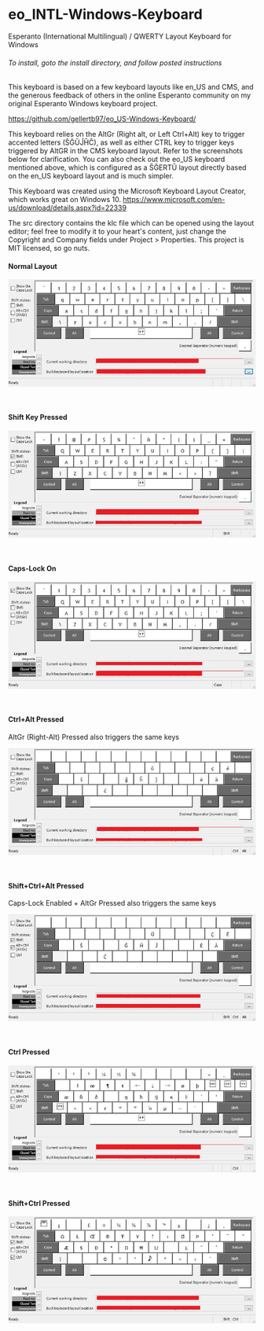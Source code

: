 # eo_INTL-Windows-Keyboard
Esperanto (International Multilingual) / QWERTY Layout Keyboard for Windows

<h6>To install, goto the install directory, and follow posted instructions</h6>

<p>
This keyboard is based on a few keyboard layouts like en_US and CMS, and the generous feedback of others in the online Esperanto community on my original Esperanto Windows keyboard project.

https://github.com/gellertb97/eo_US-Windows-Keyboard/
  
This keyboard relies on the AltGr (Right alt, or Left Ctrl+Alt) key to trigger accented letters (ŜĜŬĴĤĈ), as well as either CTRL key to trigger keys triggered by AltGR in the CMS keyboard layout. Refer to the screenshots below for clarification. You can also check out the eo_US keyboard mentioned above, which is configured as a ŜĜERTŬ layout directly based on the en_US keyboard layout and is much simpler.

This Keyboard was created using the Microsoft Keyboard Layout Creator, which works great on Windows 10.
https://www.microsoft.com/en-us/download/details.aspx?id=22339

The src directory contains the klc file which can be opened using the layout editor; feel free to modify it to your heart's content, just change the Copyright and Company fields under Project > Properties. This project is MIT licensed, so go nuts.
</p>

<p align="center">
  <h4>Normal Layout</h4>
  <img src="https://raw.githubusercontent.com/gellertb97/eo_INTL-Windows-Keyboard/master/res/eo_INTL.jpg">
</p>
<br>
<p align="center">
  <h4>Shift Key Pressed</h4>
  <img src="https://raw.githubusercontent.com/gellertb97/eo_INTL-Windows-Keyboard/master/res/eo_INTLShft.jpg">
</p>
<br>
<p align="center">
  <h4>Caps-Lock On</h4>
  <img src="https://raw.githubusercontent.com/gellertb97/eo_INTL-Windows-Keyboard/master/res/eo_INTLCaps.jpg">
</p>
<br>
<p align="center">
  <h4>Ctrl+Alt Pressed</h4>
  <p>AltGr (Right-Alt) Pressed also triggers the same keys</p>
  <img src="https://raw.githubusercontent.com/gellertb97/eo_INTL-Windows-Keyboard/master/res/eo_INTLAltGr.jpg">
</p>
<br>
<p align="center">
  <h4>Shift+Ctrl+Alt Pressed</h4>
  <p>Caps-Lock Enabled + AltGr Pressed also triggers the same keys</p>
  <img src="https://raw.githubusercontent.com/gellertb97/eo_INTL-Windows-Keyboard/master/res/eo_INTLShftAltGr.jpg">
</p>
<br>
<p align="center">
  <h4>Ctrl Pressed</h4>
  <img src="https://raw.githubusercontent.com/gellertb97/eo_INTL-Windows-Keyboard/master/res/eo_INTLCtrl.jpg">
</p>
<br>
<p align="center">
  <h4>Shift+Ctrl Pressed</h4>
  <img src="https://raw.githubusercontent.com/gellertb97/eo_INTL-Windows-Keyboard/master/res/eo_INTLShftCtrl.jpg">
</p>
